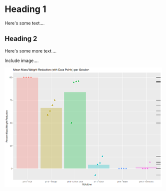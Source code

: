 # Heading 1

Here's some text....

## Heading 2

Here's some more text....

Include image....

![image](./Rplot_Mass_Reduction_ph_ordered.png)


